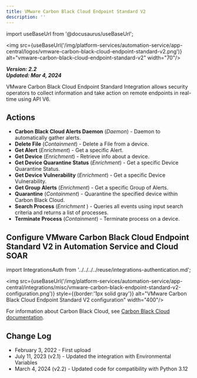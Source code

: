 ```yaml
---
title: VMware Carbon Black Cloud Endpoint Standard V2
description: ''
---
```


import useBaseUrl from '@docusaurus/useBaseUrl';

<img src={useBaseUrl('/img/platform-services/automation-service/app-central/logos/vmware-carbon-black-cloud-endpoint-standard-v2.png')} alt="vmware-carbon-black-cloud-endpoint-standard-v2" width="70"/>

***Version: 2.2  
Updated: Mar 4, 2024***

VMware Carbon Black Cloud Endpoint Standard Integration allows security operators to collect information and take action on remote endpoints in real-time using API V6.

## Actions

* **Carbon Black Cloud Alerts Daemon** (*Daemon*) - Daemon to automatically gather alerts.
* **Delete File** (*Containment*) - Delete a File from a device.
* **Get Alert** (*Enrichment*) - Get a specific Alert.
* **Get Device** (*Enrichment*) - Retrieve info about a device.
* **Get Device Quarantine Status** (*Enrichment*) - Get a specific Device Quarantine Status.
* **Get Device Vulnerability** (*Enrichment*) - Get a specific Device Vulnerability.
* **Get Group Alerts** (*Enrichment*) - Get a specific Group of Alerts.
* **Quarantine** (*Containment*) - Quarantine the specified device within Carbon Black Cloud.
* **Search Process** (*Enrichment* ) - Queries all events using input search criteria and returns a list of processes.
* **Terminate Process** (*Containment*) - Terminate process on a device.

## Configure VMware Carbon Black Cloud Endpoint Standard V2 in Automation Service and Cloud SOAR

import IntegrationsAuth from '../../../../reuse/integrations-authentication.md';

<IntegrationsAuth/>

<img src={useBaseUrl('/img/platform-services/automation-service/app-central/integrations/misc/vmware-carbon-black-endpoint-standard-v2-configuration.png')} style={{border:'1px solid gray'}} alt="VMware Carbon Black Cloud Endpoint Standard V2 configuration" width="400"/>

For information about Carbon Black Cloud, see [Carbon Black Cloud documentation](https://techdocs.broadcom.com/us/en/carbon-black/cloud.html).

## Change Log

* February 3, 2022 - First upload
* July 11, 2023 (v2.1) - Updated the integration with Environmental Variables
* March 4, 2024 (v2.2) - Updated code for compatibility with Python 3.12
